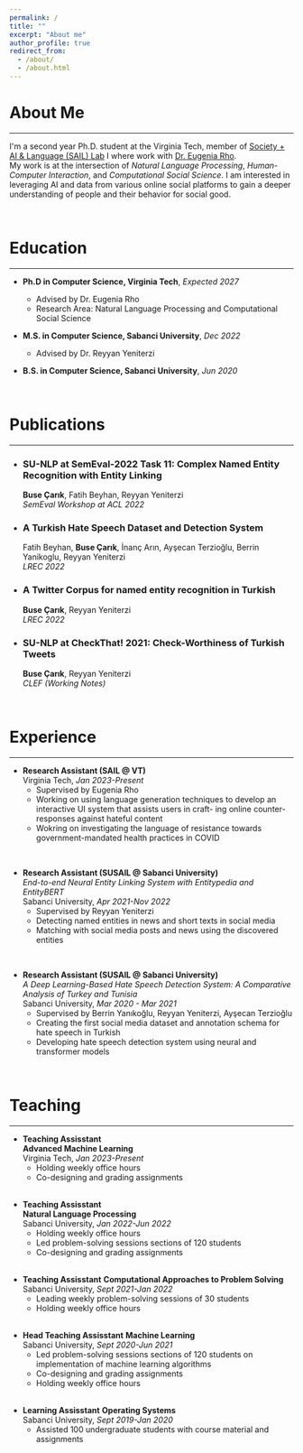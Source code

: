 ```yaml
---
permalink: /
title: ""
excerpt: "About me"
author_profile: true
redirect_from: 
  - /about/
  - /about.html
---
```


About Me
=====
---
I'm a second year Ph.D. student at the Virginia Tech, member of [Society + AI & Language (SAIL) Lab](https://sail.cs.vt.edu/) I where work with [Dr. Eugenia Rho](https://eugeniarho.com/).  
My work is at the intersection of *Natural Language Processing*, *Human-Computer Interaction*, and *Computational Social Science*. I am interested in leveraging AI and data from various online social platforms to gain a deeper understanding of people and their behavior for social good.
 
<br/>

Education 
======
---
* **Ph.D in Computer Science, Virginia Tech**, *Expected 2027*
  - Advised by Dr. Eugenia Rho
  - Research Area: Natural Language Processing and Computational Social Science


* **M.S. in Computer Science, Sabanci University**, *Dec 2022*
  - Advised by Dr. Reyyan Yeniterzi


* **B.S. in Computer Science, Sabanci University**, *Jun 2020*

<br/>



Publications
======
---
* ### SU-NLP at SemEval-2022 Task 11: Complex Named Entity Recognition with Entity Linking
  **Buse Çarık**, Fatih Beyhan, Reyyan Yeniterzi  
  *SemEval Workshop at ACL 2022* &nbsp; [<i class="fa fa-file-pdf fa-lg" style="color: #000000;"></i>](https://aclanthology.org/2022.semeval-1.227/)

* ### A Turkish Hate Speech Dataset and Detection System
  Fatih Beyhan, **Buse Çarık**, İnanç Arın, Ayşecan Terzioğlu, Berrin Yanikoglu, Reyyan Yeniterzi  
  *LREC 2022* &nbsp;  [<i class="fa fa-file-pdf fa-lg" style="color: #000000;"></i>](https://aclanthology.org/2022.lrec-1.443/)

* ### A Twitter Corpus for named entity recognition in Turkish
  **Buse Çarık**, Reyyan Yeniterzi  
  *LREC 2022* &nbsp;  [<i class="fa fa-file-pdf fa-lg" style="color: #000000;"></i>](https://aclanthology.org/2022.lrec-1.484/)

* ### SU-NLP at CheckThat! 2021: Check-Worthiness of Turkish Tweets
  **Buse Çarık**, Reyyan Yeniterzi  
  *CLEF (Working Notes)* &nbsp;  [<i class="fa fa-file-pdf fa-lg" style="color: #000000;"></i>](https://ceur-ws.org/Vol-2936/paper-37.pdf)

<br/>

Experience
======
---
+ **Research Assistant (SAIL @ VT)**  
  Virginia Tech, *Jan 2023-Present*  
  - Supervised by Eugenia Rho
  - Working on using language generation techniques to develop an interactive UI system that assists users in craft-
ing online counter-responses against hateful content
  - Wokring on investigating the language of resistance towards government-mandated health practices in COVID  

&nbsp;

- **Research Assistant (SUSAIL @ Sabanci University)**  
  *End-to-end Neural Entity Linking System with Entitypedia and EntityBERT*  
  Sabanci University, *Apr 2021-Nov 2022*  
  - Supervised by Reyyan Yeniterzi
  - Detecting named entities in news and short texts in social media
  - Matching with social media posts and news using the discovered entities

&nbsp;

+ **Research Assistant (SUSAIL @ Sabanci University)**  
  *A Deep Learning-Based Hate Speech Detection System: A Comparative Analysis of Turkey and Tunisia*  
  Sabanci University, *Mar 2020 - Mar 2021*  
  - Supervised by Berrin Yanıkoğlu, Reyyan Yeniterzi, Ayşecan Terzioğlu
  - Creating the first social media dataset and annotation schema for hate speech in Turkish
  - Developing hate speech detection system using neural and transformer models

<br/>

Teaching
======
---
+ **Teaching Assisstant**  
  **Advanced Machine Learning**  
  Virginia Tech, *Jan 2023-Present*  
  - Holding weekly office hours
  - Co-designing and grading assignments  
&nbsp;

- **Teaching Assisstant**  
  **Natural Language Processing**  
  Sabanci University, *Jan 2022-Jun 2022*    
  - Holding weekly office hours
  - Led problem-solving sessions sections of 120 students
  - Co-designing and grading assignments  
&nbsp;  

+ **Teaching Assisstant**
  **Computational Approaches to Problem Solving**  
  Sabanci University, *Sept 2021-Jan 2022*  
  - Leading weekly problem-solving sessions of 30 students
  - Holding weekly office hours  
&nbsp;

- **Head Teaching Assisstant** 
  **Machine Learning**  
  Sabanci University, *Sept 2020-Jun 2021*   
  - Led problem-solving sessions sections of 120 students on implementation of machine learning algorithms
  - Co-designing and grading assignments
  - Holding weekly office hours  
&nbsp;  

+ **Learning Assisstant** 
  **Operating Systems**  
  Sabanci University, *Sept 2019-Jan 2020*     
  - Assisted 100 undergraduate students with course material and assignments
